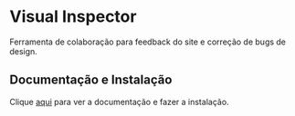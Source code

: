 # Visual Inspector

Ferramenta de colaboração para feedback do site e correção de bugs de design.

## Documentação e Instalação

Clique [aqui](https://chrome.google.com/webstore/detail/visual-inspector/efaejpgmekdkcngpbghnpcmbpbngoclc) para ver a documentação e fazer a instalação.
